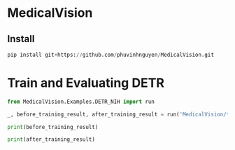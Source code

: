 # MedicalVision

## Install
```python
pip install git+https://github.com/phuvinhnguyen/MedicalVision.git
```

# Train and Evaluating DETR
```python
from MedicalVision.Examples.DETR_NIH import run

_, before_training_result, after_training_result = run('MedicalVision/test', token='<YOUR TOKEN>', dataset={})

print(before_training_result)

print(after_training_result)
```
